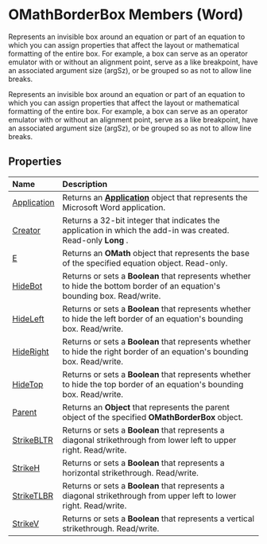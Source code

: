 
# OMathBorderBox Members (Word)
Represents an invisible box around an equation or part of an equation to which you can assign properties that affect the layout or mathematical formatting of the entire box. For example, a box can serve as an operator emulator with or without an alignment point, serve as a like breakpoint, have an associated argument size (argSz), or be grouped so as not to allow line breaks.

Represents an invisible box around an equation or part of an equation to which you can assign properties that affect the layout or mathematical formatting of the entire box. For example, a box can serve as an operator emulator with or without an alignment point, serve as a like breakpoint, have an associated argument size (argSz), or be grouped so as not to allow line breaks.


## Properties



|**Name**|**Description**|
|:-----|:-----|
|[Application](b95f9ef7-e90e-9aa8-8478-0bf170d1b6e4.md)|Returns an  **[Application](d1cf6f8f-4e88-bf01-93b4-90a83f79cb44.md)** object that represents the Microsoft Word application.|
|[Creator](816122c9-fa58-b3a4-ff25-74e0ad6b7015.md)|Returns a 32-bit integer that indicates the application in which the add-in was created. Read-only  **Long** .|
|[E](66f14de9-f829-2671-bcdb-884800f34601.md)|Returns an  **OMath** object that represents the base of the specified equation object. Read-only.|
|[HideBot](b056075f-50c3-60bb-ee73-ddb0ee3e1ff6.md)|Returns or sets a  **Boolean** that represents whether to hide the bottom border of an equation's bounding box. Read/write.|
|[HideLeft](15725979-842b-d574-ee47-0fe3e71d441b.md)|Returns or sets a  **Boolean** that represents whether to hide the left border of an equation's bounding box. Read/write.|
|[HideRight](58f51023-7ee4-a765-5f9b-93621b886a0e.md)|Returns or sets a  **Boolean** that represents whether to hide the right border of an equation's bounding box. Read/write.|
|[HideTop](1d502fc4-6432-5cbb-f8bf-95a3ece2d564.md)|Returns or sets a  **Boolean** that represents whether to hide the top border of an equation's bounding box. Read/write.|
|[Parent](a09461d0-be33-5723-1d6d-288f5ba3d159.md)|Returns an  **Object** that represents the parent object of the specified **OMathBorderBox** object.|
|[StrikeBLTR](74547e18-bf99-641b-bb68-aed13bc19057.md)|Returns or sets a  **Boolean** that represents a diagonal strikethrough from lower left to upper right. Read/write.|
|[StrikeH](9533da90-b8c5-ae57-d8a5-1a09b463052e.md)|Returns or sets a  **Boolean** that represents a horizontal strikethrough. Read/write.|
|[StrikeTLBR](0e59d19e-83cb-b501-1a5a-5beaeccc757c.md)|Returns or sets a  **Boolean** that represents a diagonal strikethrough from upper left to lower right. Read/write.|
|[StrikeV](278dfb37-12c6-c09e-8c4f-4403fe4df7fa.md)|Returns or sets a  **Boolean** that represents a vertical strikethrough. Read/write.|
